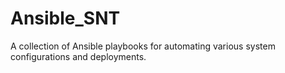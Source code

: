 # Ansible_SNT
A collection of Ansible playbooks for automating various system configurations and deployments.
